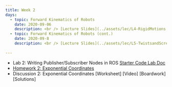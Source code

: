 ```yaml
---
title: Week 2
days:
  - topic: Forward Kinematics of Robots
    date: 2020-09-06
    description: <br /> [Lecture Slides](../assets/lec/L4-RigidMotions.pdf) <br />  [Boardwork](../assets/lec/L4-RigidMotions-annotated.pdf) <br />Reading - MLS 3.2
  - topic: Forward Kinematics of Robots (cont.)
    date: 2020-09-8
    description: <br /> [Lecture Slides](../assets/lec/L5-TwistsandScrews.pdf) <br /> [Boardwork] <br /> Reading - MLS 3.2
  
---
```


- Lab 2: Writing Publisher/Subscriber Nodes in ROS <a href="https://github.com/ucb-ee106/106a-fa22-labs-starter/tree/main/Lab2"> Starter Code </a> [Lab Doc](../assets/labs/lab2.pdf)
- [Homework 2: Exponential Coordinates](../assets/hw/hw2.zip)
- Discussion 2: Exponential Coordinates [Worksheet] [Video] [Boardwork] [Solutions]

